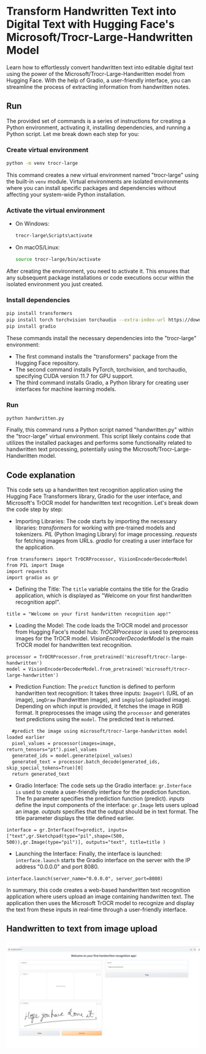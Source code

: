 # Transform Handwritten Text into Digital Text with Hugging Face's Microsoft/Trocr-Large-Handwritten Model
Learn how to effortlessly convert handwritten text into editable digital text using the power of the Microsoft/Trocr-Large-Handwritten model from Hugging Face. With the help of Gradio, a user-friendly interface, you can streamline the process of extracting information from handwritten notes.

## Run
The provided set of commands is a series of instructions for creating a Python environment, activating it, installing dependencies, and running a Python script. Let me break down each step for you:

### Create virtual environment 
```sh
python -m venv trocr-large
```
This command creates a new virtual environment named "trocr-large" using the built-in `venv` module. Virtual environments are isolated environments where you can install specific packages and dependencies without affecting your system-wide Python installation.

### Activate the virtual environment
- On Windows:
  ```sh
  trocr-large\Scripts\activate
  ```
- On macOS/Linux:
  ```sh
  source trocr-large/bin/activate
  ```
After creating the environment, you need to activate it. This ensures that any subsequent package installations or code executions occur within the isolated environment you just created.

### Install dependencies
```sh
pip install transformers
pip install torch torchvision torchaudio --extra-index-url https://download.pytorch.org/whl/cu117
pip install gradio
```
These commands install the necessary dependencies into the "trocr-large" environment:
- The first command installs the "transformers" package from the Hugging Face repository.
- The second command installs PyTorch, torchvision, and torchaudio, specifying CUDA version 11.7 for GPU support.
- The third command installs Gradio, a Python library for creating user interfaces for machine learning models.

### Run 
``` 
python handwritten.py
```
Finally, this command runs a Python script named "handwritten.py" within the "trocr-large" virtual environment. This script likely contains code that utilizes the installed packages and performs some functionality related to handwritten text processing, potentially using the Microsoft/Trocr-Large-Handwritten model.


## Code explanation
This code sets up a handwritten text recognition application using the Hugging Face Transformers library, Gradio for the user interface, and Microsoft's TrOCR model for handwritten text recognition. Let's break down the code step by step:

- Importing Libraries:
  The code starts by importing the necessary libraries:
    *transformers* for working with pre-trained models and tokenizers.
    *PIL* (Python Imaging Library) for image processing.
    *requests* for fetching images from URLs.
    *gradio* for creating a user interface for the application.
```
from transformers import TrOCRProcessor, VisionEncoderDecoderModel
from PIL import Image
import requests
import gradio as gr
```

- Defining the Title:
  The `title` variable contains the title for the Gradio application, which is displayed as "Welcome on your first handwritten recognition app!".
```
title = "Welcome on your first handwritten recognition app!"
```
- Loading the Model:
  The code loads the TrOCR model and processor from Hugging Face's model hub:
    *TrOCRProcessor* is used to preprocess images for the TrOCR model.
    *VisionEncoderDecoderModel* is the main TrOCR model for handwritten text recognition.
```
processor = TrOCRProcessor.from_pretrained('microsoft/trocr-large-handwritten')
model = VisionEncoderDecoderModel.from_pretrained('microsoft/trocr-large-handwritten')
```

- Prediction Function:
  The `predict` function is defined to perform handwritten text recognition:
    It takes three inputs: `ImageUrl` (URL of an image), `imgDraw` (handwritten image), and `imgUplod` (uploaded image).
    Depending on which input is provided, it fetches the image in RGB format.
    It preprocesses the image using the `processor` and generates text predictions using the `model`.
    The predicted text is returned.

```
  #predict the image using microsoft/trocr-large-handwritten model loaded earlier
  pixel_values = processor(images=image, return_tensors="pt").pixel_values
  generated_ids = model.generate(pixel_values)
  generated_text = processor.batch_decode(generated_ids, skip_special_tokens=True)[0]
  return generated_text
```

- Gradio Interface:
  The code sets up the Gradio interface:
    `gr.Interface is` used to create a user-friendly interface for the prediction function.
    The fn parameter specifies the prediction function (predict).
    *inputs* define the input components of the interface:
      `gr.Image` lets users upload an image.
    *outputs* specifies that the output should be in text format.
    The title parameter displays the title defined earlier.
```
interface = gr.Interface(fn=predict, inputs=["text",gr.Sketchpad(type="pil",shape=(500, 500)),gr.Image(type="pil")], outputs="text", title=title )
```

- Launching the Interface:
  Finally, the interface is launched:
    `interface.launch` starts the Gradio interface on the server with the IP address "0.0.0.0" and port 8080.
```
interface.launch(server_name="0.0.0.0", server_port=8080)
```

In summary, this code creates a web-based handwritten text recognition application where users upload an image containing handwritten text. The application then uses the Microsoft TrOCR model to recognize and display the text from these inputs in real-time through a user-friendly interface. 

## Handwritten to text from image upload
![handwritten to text from url](images/uploaded-image.PNG)
